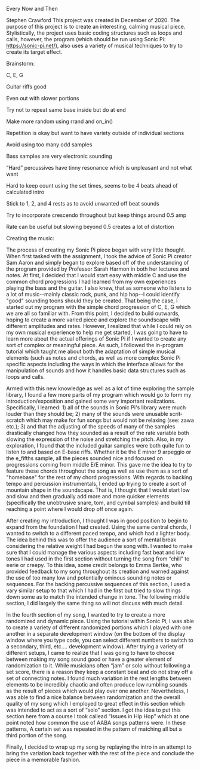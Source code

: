 Every Now and Then

Stephen Crawford
This project was created in December of 2020. 
The purpose of this project is to create an interesting, calming musical piece. 
Stylistically, the project uses basic coding structures such as loops and calls, however, the program (which should be run using Sonic Pi: https://sonic-pi.net/), also uses a variety of musical techniques to try to create its target effect. 

Brainstorm:

C, E, G

Guitar riffs good

Even out with slower portions

Try not to repeat same base inside but do at end

Make more random using rrand and on_in()

Repetition is okay but want to have variety outside of individual sections

Avoid using too many odd samples

Bass samples are very electronic sounding

“Hard” percussives have tinny resonance which is unpleasant and not what want

Hard to keep count using the set times, seems to be 4 beats ahead of calculated intro

Stick to 1, 2, and 4 rests as to avoid unwanted off beat sounds 

Try to incorporate crescendo throughout but keep things around 0.5 amp

Rate can be useful but slowing beyond 0.5 creates a lot of distortion


Creating the music:

The process of creating my Sonic Pi piece began with very little thought. When first tasked with the assignment, I took the advice of Sonic Pi creator Sam Aaron and simply began to explore based off of the understanding of the program provided by Professor Sarah Harmon in both her lectures and notes. At first, I decided that I would start easy with middle C and use the common chord progressions I had learned from my own experiences playing the bass and the guitar. I also knew, that as someone who listens to a lot of music--mainly classic rock, punk, and hip hop--I could identify "good" sounding toons should they be created. That being the case, I started out my program with the simple chord progression of C, E, G which we are all so familiar with. 
From this point, I decided to build outwards, hoping to create a more varied piece and explore the soundscape with different amplitudes and rates. However, I realized that while I could rely on my own musical experience to help me get started, I was going to have to learn more about the actual offerings of Sonic Pi if I wanted to create any sort of complex or meaningful piece. As such, I followed the in-program tutorial which taught me about both the adaptation of simple musical elements (such as notes and chords, as well as more complex Sonic Pi specific aspects including the ways in which the interface allows for the manipulation of sounds and how it handles basic data structures such as loops and calls. 

Armed with this new knowledge as well as a lot of time exploring the sample library, I found a few more parts of my program which would go to form my introduction/exposition and gained some very important realizations. Specifically, I learned: 1) all of the sounds in Sonic Pi's library were much louder than they should be; 2) many of the sounds were unusable scrit-scratch which may make for fun songs but would not be relaxing (see: zawa etc.); 3) and that the adjusting of the speeds of many of the samples drastically changed how they sounded as a result of the rate variable both slowing the expression of the noise and stretching the pitch. Also, in my exploration, I found that the included guitar samples were both quite fun to listen to and based on E-base riffs. Whether it be the E minor 9 arpeggio or the e_fifths sample, all the pieces sounded nice and focused on progressions coming from middle E/E minor. This gave me the idea to try to feature these chords throughout the song as well as use them as a sort of "homebase" for the rest of my chord progressions. With regards to backing tempo and percussion instrumentals, I ended up trying to create a sort of mountain shape in the soundscape. That is, I thought that I would start low and slow and then gradually add more and more quicker elements (specifically the unobtrusive snare, tom, and cymbal samples) and build till reaching a point where I would drop off once again. 

After creating my introduction, I thought I was in good position to begin to expand from the foundation I had created. Using the same central chords, I wanted to switch to a different paced tempo, and which had a lighter body. The idea behind this was to offer the audience a sort of mental break considering the relative weight I had begun the song with. I wanted to make sure that I could manage the various aspects including fast beat and low tones I had used in the first section without turning the song from “chill” to eerie or creepy. To this idea, some credit belongs to Emma Bertke, who provided feedback to my song throughout its creation and warned against the use of too many low and potentially ominous sounding notes or sequences. For the backing percussive sequences of this section, I used a vary similar setup to that which I had in the first but tried to slow things down some as to match the intended change in tone. The following middle section, I did largely the same thing so will not discuss with much detail. 

In the fourth section of my song, I wanted to try to create a more randomized and dynamic piece. Using the tutorial within Sonic Pi, I was able to create a variety of different randomized portions which I played with one another in a separate development window (on the bottom of the display window where you type code, you can select different numbers to switch to a secondary, third, etc.… development window). After trying a variety of different setups, I came to realize that I was going to have to choose between making my song sound good or have a greater element of randomization to it. While musicians often “jam” or solo without following a set score, there is a reason they keep a constant beat and do not stray off a set of connecting notes. I found much variation in the rest lengths between elements to be incredibly chaotic and often produce low rumbling sounds as the result of pieces which would play over one another. Nevertheless, I was able to find a nice balance between randomization and the overall quality of my song which I employed to great effect in this section which was intended to act as a sort of “solo” section. I got the idea to put this section here from a course I took callead “Issues in Hip Hop” which at one point noted how common the use of AABA songs patterns were. In these patterns, A certain set was repeated in the pattern of matching all but a third portion of the song. 

Finally, I decided to wrap up my song by replaying the intro in an attempt to bring the variation back together with the rest of the piece and conclude the piece in a memorable fashion. 



